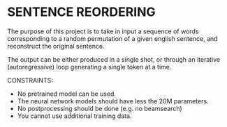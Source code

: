 # SENTENCE REORDERING

The purpose of this project is to take in input a sequence of words corresponding to a random permutation of a given english sentence, and reconstruct the original sentence.

The output can be either produced in a single shot, or through an iterative (autoregressive) loop generating a single token at a time.


CONSTRAINTS:
* No pretrained model can be used.
* The neural network models should have less the 20M parameters.
* No postprocessing should be done (e.g. no beamsearch)
* You cannot use additional training data.
